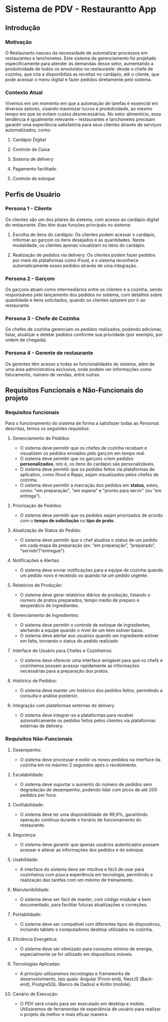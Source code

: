 # Sistema de PDV - Restaurantto App

## Introdução

### Motivação

O Restauranto nasceu da necessidade de automatizar processos em restaurantes e lanchonetes. Este sistema de gerenciamento foi projetado especificamente para atender às demandas desse setor, aumentando a produtividade de todos os envolvidos no restaurante: desde o chefe de cozinha, que cria e disponibiliza as receitas no cardápio, até o cliente, que pode acessar o menu digital e fazer pedidos diretamente pelo sistema.

### Contexto Atual

Vivemos em um momento em que a automação de tarefas é essencial em diversos setores, visando maximizar lucros e produtividade, ao mesmo tempo em que se evitam custos desnecessários. No setor alimentício, essa tendência é igualmente relevante – restaurantes e lanchonetes precisam garantir uma experiência satisfatória para seus clientes através de serviços automatizados, como:

1. Cardápio Digital

2. Controle de Caixa

3. Sistema de delivery

4. Pagamento facilitado

5. Controle de estoque

## Perfis de Usuário

### Persona 1 - Cliente

Os clientes são um dos pilares do sistema, com acesso ao cardápio digital do restaurante. Eles têm duas funções principais no sistema:

1. Escolha de itens do cardápio: Os clientes podem acessar o cardápio, informar ao garçom os itens desejados e as quantidades. Nesta modalidade, os clientes apenas visualizam os itens do cardápio.

2. Realização de pedidos via delivery: Os clientes podem fazer pedidos por meio de plataformas como iFood, e o sistema reconhece automaticamente esses pedidos através de uma integração.

### Persona 2 - Garçom

Os garçons atuam como intermediários entre os clientes e a cozinha, sendo responsáveis pelo lançamento dos pedidos no sistema, com detalhes sobre quantidade e itens solicitados, quando os clientes optarem por ir ao restaurante.

### Persona 3 - Chefe de Cozinha

Os chefes de cozinha gerenciam os pedidos realizados, podendo adicionar, listar, atualizar e deletar pedidos conforme sua prioridade (por exemplo, por ordem de chegada).

### Persona 4 - Gerente de restaurante

Os gerentes têm acesso a todas as funcionalidades do sistema, além de uma área administrativa exclusiva, onde podem ver informações como faturamento, número de vendas, entre outras.

## Requisitos Funcionais e Não-Funcionais do projeto

### Requisitos funcionais

Para o funcionamento do sistema de forma a satisfazer todas as *Personas* descritas, temos os seguintes requisitos:

1. Gerenciamento de Pedidos:
    * O sistema deve permitir que os chefes de cozinha recebam e visualizem os pedidos enviados pelo garçom em tempo real.
    * O sistema deve permitir que os garçons criem pedidos **personalizados**, isto é, os itens do cardápio são personalizáveis.
    * O sistema deve permitir que os pedidos feitos via plataformas de aplicativo, como Ifood e Rappi, sejam visualizados pelos chefes de cozinha.
    * O sistema deve permitir a marcação dos pedidos em **status**, estes, como: "em preparação", "em espera" e "pronto para servir" (ou "em entrega").

2. Priorização de Pedidos:
    * O sistema deve permitir que os pedidos sejam priorizados de acordo com o **tempo de solicitação** ou **tipo de prato**.

3. Atualização de Status do Pedido:
    * O sistema deve permitir que o chef atualize o status de um pedido em cada etapa da preparação (ex: “em preparação”, “preparado”, “servido”/"entregue").

4. Notificações e Alertas:
    * O sistema deve enviar notificações para a equipe de cozinha quando um pedido novo é recebido ou quando há um pedido urgente.

5. Relatórios de Produção:
    * O sistema deve gerar relatórios diários de produção, listando o número de pratos preparados, tempo médio de preparo e desperdício de ingredientes.

6. Gerenciamento de Ingredientes:
    * O sistema deve permitir o controle de estoque de ingredientes, alertando a equipe quando o nível de um item estiver baixo.
    * O sistema deve alertar aos usuários quando um ingrediente estiver em falta, tornando o status do pedido realizado

7. Interface de Usuário para Chefes e Cozinheiros:
    * O sistema deve oferecer uma interface amigável para que os chefs e cozinheiros possam acessar rapidamente as informações necessárias para a preparação dos pratos.

8. Histórico de Pedidos:
    * O sistema deve manter um histórico dos pedidos feitos, permitindo a consulta e análise posterior.

9. Integração com plataformas externas de delivery
    * O sistema deve integrar-se a plataformas para receber automaticamente os pedidos feitos pelos clientes via plataformas externas de delivery.

### Requisitos Não-Funcionais

1. Desempenho:
    * O sistema deve processar e exibir os novos pedidos na interface da cozinha em no máximo 2 segundos após o recebimento.

2. Escalabilidade:
    * O sistema deve suportar o aumento do número de pedidos sem degradação de desempenho, podendo lidar com picos de até 200 pedidos por hora.

3. Confiabilidade:
    * O sistema deve ter uma disponibilidade de 99,9%, garantindo operação contínua durante o horário de funcionamento do restaurante.

4. Segurança:
    * O sistema deve garantir que apenas usuários autenticados possam acessar e alterar as informações dos pedidos e do estoque.

5. Usabilidade:
    * A interface do sistema deve ser intuitiva e fácil de usar para cozinheiros com pouca experiência em tecnologia, permitindo a realização das tarefas com um mínimo de treinamento.

6. Manutenibilidade:
    * O sistema deve ser fácil de manter, com código modular e bem documentado, para facilitar futuras atualizações e correções.

7. Portabilidade:
    * O sistema deve ser compatível com diferentes tipos de dispositivos, incluindo tablets e computadores desktop utilizados na cozinha.

8. Eficiência Energética:
    * O sistema deve ser otimizado para consumo mínimo de energia, especialmente se for utilizado em dispositivos móveis.

9. Tecnologias Aplicadas:
    * A principio utilizaremos tecnologias e frameworks de desenvolvimento, tais quais: Angular (Front-end), NestJS (Back-end), PostgreSQL (Banco de Dados) e Kotlin (mobile).

10. Cenário de Execução:
    * O PDV será criado para ser executado em desktop e mobile. Utilizaremos de ferramentas de experiência de usuário para realizar o projeto da melhor e mais eficaz maneira.
